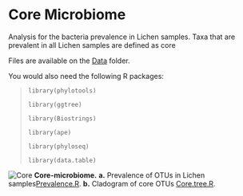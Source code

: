 # Core Microbiome 

Analysis for the bacteria prevalence in Lichen samples. Taxa that are prevalent in all Lichen samples are defined as core

Files are available on the [Data](https://github.com/alehsierra/Lichen_Microbiome/tree/master/Data) folder.

You would also need the following R packages:

>`library(phylotools)`
>
>`library(ggtree)`
>
>`library(Biostrings)`
>
>`library(ape)`
>
>`library(phyloseq)`
>
>`library(data.table)`

![Core](https://github.com/alehsierra/Lichen_Microbiome/tree/master/Core-microbiome/Figures)
**Core-microbiome.** **a.** Prevalence of OTUs in Lichen samples[Prevalence.R](https://github.com/alehsierra/Lichen_Microbiome/blob/master/Core-microbiome/Prevalence.R). **b.** Cladogram of core OTUs [Core.tree.R](https://github.com/alehsierra/Lichen_Microbiome/blob/master/Core-microbiome/Core.tree.R).